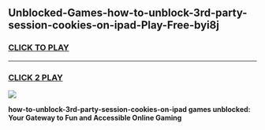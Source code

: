 
## Unblocked-Games-how-to-unblock-3rd-party-session-cookies-on-ipad-Play-Free-byi8j
<h3>
<a href="https://premium76.site?title=how-to-unblock-3rd-party-session-cookies-on-ipad&ref=18A1">CLICK TO PLAY</a></h3>
<hr>

<h3>
<a href="https://premium76.site?title=how-to-unblock-3rd-party-session-cookies-on-ipad&ref=18A1">CLICK 2 PLAY</a>
  
</h3>

<a href="https://premium76.site?title=how-to-unblock-3rd-party-session-cookies-on-ipad&ref=18A1"><img src="https://clearcache.store/games.png"></a>


**how-to-unblock-3rd-party-session-cookies-on-ipad games unblocked: Your Gateway to Fun and Accessible Online Gaming**
